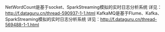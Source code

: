 NetWordCount是基于socket、SparkStreaming模拟的实时日志分析系统
详见：http://f.dataguru.cn/thread-590937-1-1.html
KafkaMQ是基于Flume、Kafka、SparkStreaming模拟的实时日志分析系统
详见：http://f.dataguru.cn/thread-569488-1-1.html





